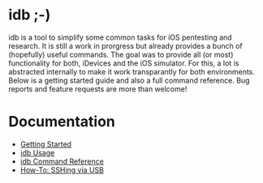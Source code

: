 # idb  ;-)

idb is a tool to simplify some common tasks for iOS pentesting and research.
It is still a work in prorgress but already provides a bunch of (hopefully) useful commands. The goal was to provide all
 (or most)  functionality for both, iDevices and the iOS simulator. For this, a lot is abstracted internally
   to make it work transparantly for both environments. Below is a getting started guide and also a full command
   reference. Bug reports and feature requests are more than welcome!



# Documentation

* [Getting Started](http://github.chi.matasano.com/daniel/idb/blob/master/doc/idb_getting_started.md)
* [idb Usage](http://github.chi.matasano.com/daniel/idb/blob/master/doc/idb_usage.md)
* [idb Command Reference](http://github.chi.matasano.com/daniel/idb/blob/master/doc/idb_command_reference.md)
* [How-To: SSHing via USB](http://github.chi.matasano.com/daniel/idb/blob/master/doc/usb_ssh.md)

